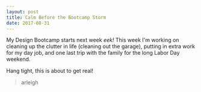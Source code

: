 ```yaml
---
layout: post
title: Calm Before the Bootcamp Storm
date: 2017-08-31
---
```

My Design Bootcamp starts next week <em>eek!</em> This week I'm working on cleaning up the clutter in life (cleaning out the garage), putting in extra work for my day job, and one last trip with the family for the long Labor Day weekend.

Hang tight, this is about to get real!
>arleigh
